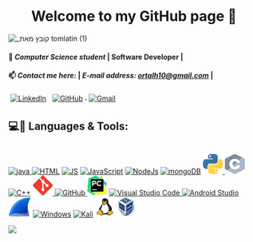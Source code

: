 <h1 align="center">Welcome to my GitHub page 🤙 </h1>

<img width="128" alt="_קובץ מאת tomlatin (1)" src="https://user-images.githubusercontent.com/57855070/98300636-3946f480-1fc2-11eb-8306-764815770219.png">

#### 💼 *Computer Science student* | Software Developer |
#### 📫 *Contact me here:*  | *E-mail address: ortalh10@gmail.com* |

<p align="left">
<a href="https://www.linkedin.com/in/ortal-hanoch-79233617b/" target="_blank" rel="noopener noreferrer"> <img src="https://upload.wikimedia.org/wikipedia/commons/thumb/c/ca/LinkedIn_logo_initials.png/768px-LinkedIn_logo_initials.png" alt="LinkedIn" height="40" style="vertical-align:top; margin:4px"></a>
 <a href="https://github.com/orti10" target="_blank" rel="noopener noreferrer"> <img src="https://logoeps.com/wp-content/uploads/2014/04/25657-github-sign-icon-vector-icon-vector-eps.png" alt="GitHub" height="40" style="vertical-align:top; margin:4px"> </a>
 <a href="mailto:ortalh10@gmail.com"> <img src="https://cdn.worldvectorlogo.com/logos/official-gmail-icon-2020-.svg" alt="Gmail" height="40" style="vertical-align:top; margin:4px"></a>
</p>

## 💻🧰 Languages & Tools:
<br />
<a href="https://en.wikipedia.org/wiki/Java_(programming_language)" target="_blank"><img src="https://1000logos.net/wp-content/uploads/2020/09/Java-Logo.png" alt="java" width="70" height="43"/> </a>
<a href="https://en.wikipedia.org/wiki/HTML" title="HTML"> <img src="https://github.com/get-icon/geticon/blob/master/icons/html-5.svg" alt="HTML" width="40" height="40"/></a>
<a href="https://en.wikipedia.org/wiki/CSS" title="CSS"> <img src="https://github.com/get-icon/geticon/blob/master/icons/css-3.svg" alt="JS" width="40" height="40"/></a>
<a href="https://en.wikipedia.org/wiki/JavaScript" title="JavaScript"> <img src="https://github.com/get-icon/geticon/blob/master/icons/javascript.svg" alt="JavaScript" width="40" height="40"/></a>
<a href="https://nodejs.org/en/" title="NodeJs"> <img src="https://github.com/get-icon/geticon/blob/master/icons/nodejs-icon.svg" alt="NodeJs" width="40" height="40"/></a>
<a href="https://www.mongodb.com/" title="mongoDB"> <img src="https://github.com/get-icon/geticon/blob/master/icons/mongodb-icon.svg" alt="mongoDB" width="40" height="40"/></a>
<a href="https://www.python.org" title="Python"> <img src="https://github.com/Jewgah/MyIcons/blob/master/python.svg" alt="python" width="40" height="40"/>  </a>  
<a href="https://en.wikipedia.org/wiki/C_(programming_language)" title="C"> <img src="https://github.com/Jewgah/MyIcons/blob/master/c.svg" alt="C" width="40" height="40"/>  </a>
<a href="https://www.cplusplus.com" title="C++"> <img src="https://github.com/get-icon/geticon/blob/master/icons/c-plusplus.svg" alt="C++" width="40" height="40"/></a>
<a href="https://git-scm.com/" title="Git"> <img src="https://github.com/Jewgah/MyIcons/blob/master/git.svg" alt="Git" width="40" height="40"/>  </a>
<a href="https://git-scm.com/" title="GitHub"> <img src="https://upload.wikimedia.org/wikipedia/commons/thumb/a/ae/Github-desktop-logo-symbol.svg/1024px-Github-desktop-logo-symbol.svg.png" alt="GitHub" width="40" height="40"/>  </a>
<a href="https://www.jetbrains.com/pycharm/" title="PyCharm"> <img src="https://github.com/Jewgah/MyIcons/blob/master/pycharm.svg" alt="PyCharm" width="40" height="40"/></a>
<a href="https://code.visualstudio.com/" title="Visual Studio Code"> <img src="https://github.com/tomchen/stack-icons/blob/master/logos/visual-studio-code.svg" alt="Visual Studio Code" width="40" height="40"/>  </a>
<a href="https://developer.android.com/" title="Android Studio"> <img src="https://github.com/tomchen/stack-icons/blob/master/logos/android-icon.svg" alt="Android Studio" width="40" height="40"/></a>
<a href="https://www.wireshark.org/" title="WireShark"> <img src="https://github.com/Jewgah/MyIcons/blob/master/Wireshark.png" alt="WireShark" width="45" height="40"/></a>
<a href="https://he.wikipedia.org/wiki/Microsoft_Windows" title="Windows"> <img src="https://user-images.githubusercontent.com/57855070/100348648-db6d6180-2fef-11eb-8fea-e75047e57b3c.png" alt="Windows" width="40" height="40"/></a>
<a href="https://www.kali.org/" title="Kali"> <img src="https://github.com/get-icon/geticon/blob/master/icons/kali-logo.svg" alt="Kali" width="40" height="40"/></a>
<a href="https://en.wikipedia.org/wiki/Linux" title="Linux"> <img src="https://github.com/Jewgah/MyIcons/blob/master/Linux.png" alt="Linux" width="40" height="40"/></a>
<a href="https://www.virtualbox.org/" title="VirtualBox"> <img src="https://github.com/Jewgah/MyIcons/blob/master/Virtualbox_logo.png" alt="VirtualBox" width="40" height="40"/> </a>

![](https://media.giphy.com/media/CV61LRKyQf6P6/giphy.gif)
<br />
